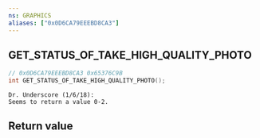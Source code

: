 ```yaml
---
ns: GRAPHICS
aliases: ["0x0D6CA79EEEBD8CA3"]
---
```

## GET_STATUS_OF_TAKE_HIGH_QUALITY_PHOTO

```c
// 0x0D6CA79EEEBD8CA3 0x65376C9B
int GET_STATUS_OF_TAKE_HIGH_QUALITY_PHOTO();
```

```
Dr. Underscore (1/6/18):  
Seems to return a value 0-2.  
```

## Return value
